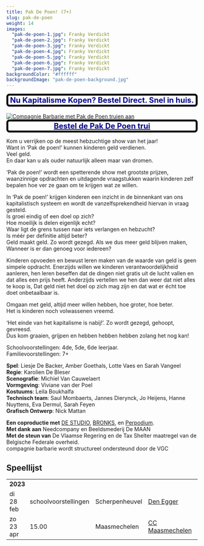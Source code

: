 ```yaml
---
title: Pak De Poen! (7+)
slug: pak-de-poen
weight: 14
images:
  "pak-de-poen-1.jpg": Franky Verdickt
  "pak-de-poen-2.jpg": Franky Verdickt
  "pak-de-poen-3.jpg": Franky Verdickt
  "pak-de-poen-4.jpg": Franky Verdickt
  "pak-de-poen-5.jpg": Franky Verdickt
  "pak-de-poen-6.jpg": Franky Verdickt
  "pak-de-poen-7.jpg": Franky Verdickt
backgroundColor: "#ffffff"
backgroundImage: "pak-de-poen-background.jpg"
---
```


<style>
  .banner {
    border: 5px solid black;
    border-radius: 8px;
    font-size: 20px;
    font-weight: bold;
    color: darkblue;
    text-align: center;
  }
</style>
<div class="banner">Nu Kapitalisme Kopen? Bestel Direct. Snel in huis.</div><br>

<a href="/nl/pak-de-trui/">
  <img src="/img/pak-de-poen-trui.jpg" alt="Compagnie Barbarie met Pak de Poen truien aan">
  <div class="banner">Bestel de Pak De Poen trui</div>
</a>

Kom u verrijken op de meest hebzuchtige show van het jaar!<br>
Want in ‘Pak de poen!’ kunnen kinderen geld verdienen.<br>
Veel geld.<br>
En daar kan u als ouder natuurlijk alleen maar van dromen.<br>

‘Pak de poen!’ wordt een spetterende show met grootste prijzen, waanzinnige opdrachten en uitdagende vraagstukken waarin kinderen zelf bepalen hoe ver ze gaan om te krijgen wat ze willen.<br>

In ‘Pak de poen!’ krijgen kinderen een inzicht in de binnenkant van ons kapitalistisch systeem en wordt de vanzelfsprekendheid hiervan in vraag gesteld.<br>
Is groei eindig of een doel op zich?<br>
Hoe moeilijk is delen eigenlijk echt?<br>
Waar ligt de grens tussen naar iets verlangen en hebzucht?<br>
Is méér per definitie altijd beter?<br>
Geld maakt geld. Zo wordt gezegd. Als we dus meer geld blijven maken,<br>
Wanneer is er dan genoeg voor iedereen?<br>

Kinderen opvoeden en bewust leren maken van de waarde van geld is geen simpele opdracht. Enerzijds willen we kinderen verantwoordelijkheid aanleren, hen leren beseffen dat de dingen niet gratis uit de lucht vallen en dat alles een prijs heeft.
Anderzijds vertellen we hen dan weer dat niet alles te koop is,
Dat geld niet het doel op zich mag zijn en dat wat er écht toe doet onbetaalbaar is.

Omgaan met geld, altijd meer willen hebben, hoe groter, hoe beter.<br>
Het is kinderen noch volwassenen vreemd.

‘Het einde van het kapitalisme is nabij!’. Zo wordt gezegd, gehoopt, gevreesd.<br>
Dus kom graaien, grijpen en hebben hebben hebben zolang het nog kan!

Schoolvoorstellingen: 4de, 5de, 6de leerjaar.<br>
Familievoorstellingen: 7+<br>

**Spel**: Liesje De Backer, Amber Goethals, Lotte Vaes en Sarah Vangeel<br>
**Regie**: Karolien De Bleser<br>
**Scenografie**: Michiel Van Cauwelaert<br>
**Vormgeving**: Viviane van der Poel<br>
**Kostuums**: Leila Boukhalfa<br>
**Technisch team**: Saul Mombaerts, Jannes Dierynck, Jo Heijens, Hanne Nuyttens, Eva Dermul, Sarah Feyen<br>
**Grafisch Ontwerp**: Nick Mattan<br>

**Een coproductie met** <a href="https://www.destudio.com/">DE STUDIO</a>, <a href="http://www.bronks.be/nl/">BRONKS</a>, en <a href="https://www.perpodium.be/">Perpodium</a>.<br>
**Met dank aan** Needcompany en Beeldsmederij De MAAN<br>
**Met de steun van** De Vlaamse Regering en de Tax Shelter maatregel van de Belgische Federale overheid.<br>
compagnie barbarie wordt structureel ondersteund door de VGC

## Speellijst

<div class="table-responsive">
<table class="speellijst">
<tr><td colspan="4"><strong>2023</strong></td></tr>
<tr><td>di 28 feb</td><td>schoolvoorstellingen</td><td>Scherpenheuvel</td><td><a href="https://www.scherpenheuvel-zchem/denegger.be/">Den Egger</a></td></tr>
<tr><td>zo 23 apr</td><td>15.00</td><td>Maasmechelen</td><td><a href="https://www.ccmaasmechelen.be/programma/compagnie-barbarie-bronks/">CC Maasmechelen</a>
</table>
</div>
